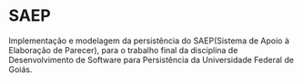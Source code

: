 # SAEP
Implementação e modelagem da persistência do SAEP(Sistema de Apoio à Elaboração de Parecer), para o trabalho final da disciplina de Desenvolvimento de Software para Persistência da Universidade Federal de Goiás.
